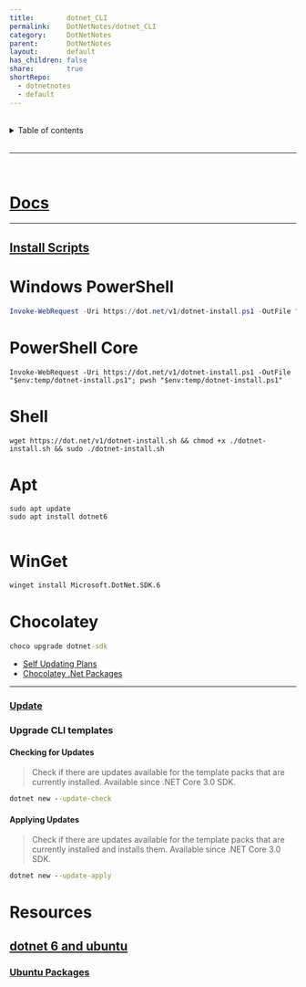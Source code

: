 ```yaml
---
title:        dotnet_CLI
permalink:    DotNetNotes/dotnet_CLI
category:     DotNetNotes
parent:       DotNetNotes
layout:       default
has_children: false
share:        true
shortRepo:
  - dotnetnotes
  - default    
---
```



<br/>    

<details markdown="block">    
<summary>    
Table of contents    
</summary>    
{: .text-delta }    
1. TOC    
{:toc}    
</details>    

<br/>    

***    

<br/>    

# [Docs](https://learn.microsoft.com/en-us/dotnet/core/tools/)

 ***    

## [Install Scripts](https://learn.microsoft.com/en-us/dotnet/core/tools/dotnet-install-script)

# Windows PowerShell

```powershell    
Invoke-WebRequest -Uri https://dot.net/v1/dotnet-install.ps1 -OutFile "$env:temp/dotnet-install.ps1"; powershell -executionpolicy bypass "$env:temp/dotnet-install.ps1"    
```    

# PowerShell Core

```posershell    
Invoke-WebRequest -Uri https://dot.net/v1/dotnet-install.ps1 -OutFile "$env:temp/dotnet-install.ps1"; pwsh "$env:temp/dotnet-install.ps1"    
```    

# Shell

```shell    
wget https://dot.net/v1/dotnet-install.sh && chmod +x ./dotnet-install.sh && sudo ./dotnet-install.sh    
```    

# Apt

```shell    
sudo apt update    
sudo apt install dotnet6    
    
```    

# WinGet

```bat    
winget install Microsoft.DotNet.SDK.6    
```    

# Chocolatey

```bat    
choco upgrade dotnet-sdk    
```    

- [Self Updating Plans](https://github.com/dotnet/sdk/issues/23700)
- [Chocolatey .Net Packages](https://community.chocolatey.org/packages/dotnet-sdk/)

***    

### [Update](https://learn.microsoft.com/en-us/dotnet/core/tools/dotnet-tool-update)

### Upgrade CLI templates

#### Checking for Updates

> Check if there are updates available for the template packs that are currently installed. Available since .NET Core 3.0 SDK.

```bat
dotnet new --update-check  
```

#### Applying Updates

> Check if there are updates available for the template packs that are currently installed and installs them. Available since .NET Core 3.0 SDK.

```bat
dotnet new --update-apply
```

# Resources

## [dotnet 6 and ubuntu](https://devblogs.microsoft.com/dotnet/dotnet-6-is-now-in-ubuntu-2204/)

### [Ubuntu Packages](https://packages.ubuntu.com/search?suite=default&section=all&arch=any&keywords=dotnet&searchon=names)    